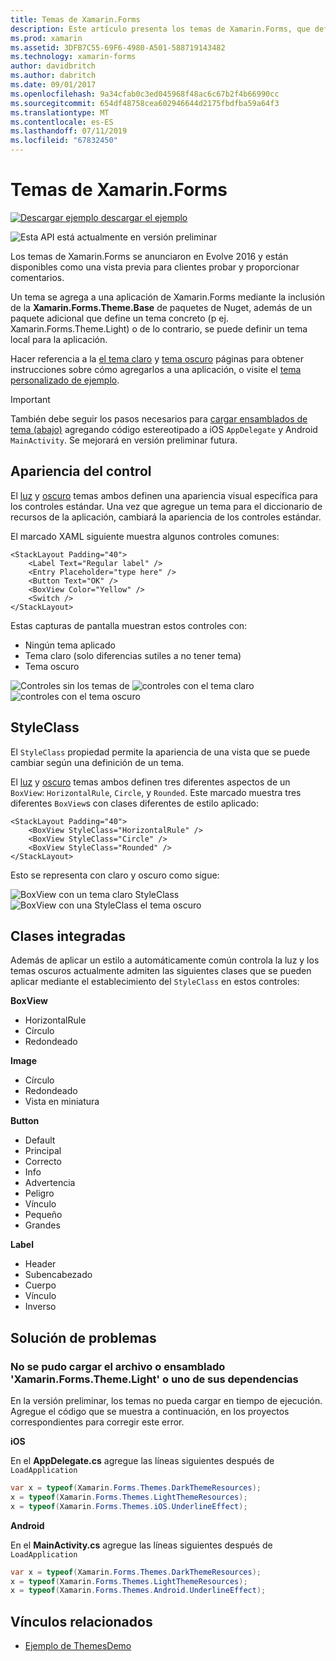 ```yaml
---
title: Temas de Xamarin.Forms
description: Este artículo presenta los temas de Xamarin.Forms, que definen la apariencia visual específico para las vistas estándares.
ms.prod: xamarin
ms.assetid: 3DFB7C55-69F6-4980-A501-588719143482
ms.technology: xamarin-forms
author: davidbritch
ms.author: dabritch
ms.date: 09/01/2017
ms.openlocfilehash: 9a34cfab0c3ed045968f48ac6c67b2f4b66990cc
ms.sourcegitcommit: 654df48758cea602946644d2175fbdfba59a64f3
ms.translationtype: MT
ms.contentlocale: es-ES
ms.lasthandoff: 07/11/2019
ms.locfileid: "67832450"
---
```

# <a name="xamarinforms-themes"></a>Temas de Xamarin.Forms

[![Descargar ejemplo](~/media/shared/download.png) descargar el ejemplo](https://github.com/xamarin/xamarin-forms-samples/tree/master/Themes/ThemesDemo)

![](~/media/shared/preview.png "Esta API está actualmente en versión preliminar")

Los temas de Xamarin.Forms se anunciaron en Evolve 2016 y están disponibles como una vista previa para clientes probar y proporcionar comentarios.

Un tema se agrega a una aplicación de Xamarin.Forms mediante la inclusión de la **Xamarin.Forms.Theme.Base** de paquetes de Nuget, además de un paquete adicional que define un tema concreto (p ej. Xamarin.Forms.Theme.Light) o de lo contrario, se puede definir un tema local para la aplicación.

Hacer referencia a la [el tema claro](light.md) y [tema oscuro](dark.md) páginas para obtener instrucciones sobre cómo agregarlos a una aplicación, o visite el [tema personalizado de ejemplo](custom.md).

> [!IMPORTANT]
> También debe seguir los pasos necesarios para [cargar ensamblados de tema (abajo)](#loadtheme) agregando código estereotipado a iOS `AppDelegate` y Android `MainActivity`. Se mejorará en versión preliminar futura.


## <a name="control-appearance"></a>Apariencia del control

El [luz](light.md) y [oscuro](dark.md) temas ambos definen una apariencia visual específica para los controles estándar. Una vez que agregue un tema para el diccionario de recursos de la aplicación, cambiará la apariencia de los controles estándar.

El marcado XAML siguiente muestra algunos controles comunes:

```xaml
<StackLayout Padding="40">
    <Label Text="Regular label" />
    <Entry Placeholder="type here" />
    <Button Text="OK" />
    <BoxView Color="Yellow" />
    <Switch />
</StackLayout>
```

Estas capturas de pantalla muestran estos controles con:

* Ningún tema aplicado
* Tema claro (solo diferencias sutiles a no tener tema)
* Tema oscuro

![](images/standard-none-sml.png "Controles sin los temas de") ![](images/standard-light-sml.png "controles con el tema claro") ![](images/standard-dark-sml.png "controles con el tema oscuro")

<a name="styleclass" />

## <a name="styleclass"></a>StyleClass

El `StyleClass` propiedad permite la apariencia de una vista que se puede cambiar según una definición de un tema.

El [luz](light.md) y [oscuro](dark.md) temas ambos definen tres diferentes aspectos de un `BoxView`: `HorizontalRule`, `Circle`, y `Rounded`. Este marcado muestra tres diferentes `BoxView`s con clases diferentes de estilo aplicado:

```xaml
<StackLayout Padding="40">
    <BoxView StyleClass="HorizontalRule" />
    <BoxView StyleClass="Circle" />
    <BoxView StyleClass="Rounded" />
</StackLayout>
```

Esto se representa con claro y oscuro como sigue:

![](images/boxview-light-sml.png "BoxView con un tema claro StyleClass") ![](images/boxview-dark-sml.png "BoxView con una StyleClass el tema oscuro")

<a name="builtin" />

## <a name="built-in-classes"></a>Clases integradas

Además de aplicar un estilo a automáticamente común controla la luz y los temas oscuros actualmente admiten las siguientes clases que se pueden aplicar mediante el establecimiento del `StyleClass` en estos controles:

**BoxView**

* HorizontalRule
* Círculo
* Redondeado

**Image**

* Círculo
* Redondeado
* Vista en miniatura

**Button**

* Default
* Principal
* Correcto
* Info
* Advertencia
* Peligro
* Vínculo
* Pequeño
* Grandes

**Label**

* Header
* Subencabezado
* Cuerpo
* Vínculo
* Inverso


## <a name="troubleshooting"></a>Solución de problemas

<a name="loadtheme" />

### <a name="could-not-load-file-or-assembly-xamarinformsthemelight-or-one-of-its-dependencies"></a>No se pudo cargar el archivo o ensamblado 'Xamarin.Forms.Theme.Light' o uno de sus dependencias

En la versión preliminar, los temas no pueda cargar en tiempo de ejecución. Agregue el código que se muestra a continuación, en los proyectos correspondientes para corregir este error.

**iOS**

En el **AppDelegate.cs** agregue las líneas siguientes después de `LoadApplication`

```csharp
var x = typeof(Xamarin.Forms.Themes.DarkThemeResources);
x = typeof(Xamarin.Forms.Themes.LightThemeResources);
x = typeof(Xamarin.Forms.Themes.iOS.UnderlineEffect);
```

**Android**

En el **MainActivity.cs** agregue las líneas siguientes después de `LoadApplication`

```csharp
var x = typeof(Xamarin.Forms.Themes.DarkThemeResources);
x = typeof(Xamarin.Forms.Themes.LightThemeResources);
x = typeof(Xamarin.Forms.Themes.Android.UnderlineEffect);
```


## <a name="related-links"></a>Vínculos relacionados

- [Ejemplo de ThemesDemo](https://github.com/xamarin/xamarin-forms-samples/tree/master/Themes/ThemesDemo)
